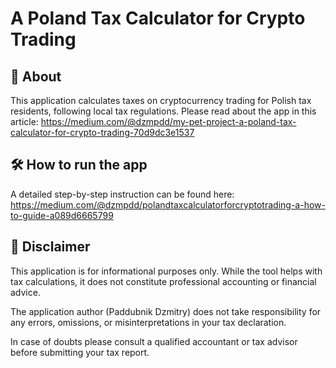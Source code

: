 # A Poland Tax Calculator for Crypto Trading
## 📘 About
This application calculates taxes on cryptocurrency trading for Polish tax residents, following local tax regulations. 
Please read about the app in this article: 
https://medium.com/@dzmpdd/my-pet-project-a-poland-tax-calculator-for-crypto-trading-70d9dc3e1537 

## 🛠️ How to run the app
A detailed step-by-step instruction can be found here: 
https://medium.com/@dzmpdd/polandtaxcalculatorforcryptotrading-a-how-to-guide-a089d6665799

## 🛑 Disclaimer
This application is for informational purposes only. While the tool helps with tax calculations, 
it does not constitute professional accounting or financial advice.

The application author (Paddubnik Dzmitry) does not take responsibility for any errors, omissions, or misinterpretations in your tax declaration.

In case of doubts please consult a qualified accountant or tax advisor before submitting your tax report.